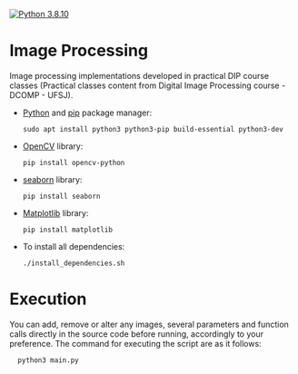 [![Python 3.8.10](https://img.shields.io/badge/Python-3776AB?style=for-the-badge&logo=python&logoColor=white)](https://www.python.org/downloads/release/python-3810/)
# Image Processing
 Image processing implementations developed in practical DIP course classes (Practical classes content from Digital Image Processing course - DCOMP - UFSJ).
 
- [Python](https://python.org) and [pip](https://pip.pypa.io/en/stable/installation/) package manager:

      sudo apt install python3 python3-pip build-essential python3-dev

- [OpenCV](https://opencv.org/) library:

      pip install opencv-python
      
- [seaborn](https://seaborn.pydata.org/) library:
 
      pip install seaborn
      
- [Matplotlib](https://matplotlib.org/) library:
 
      pip install matplotlib
      
- To install all dependencies:

      ./install_dependencies.sh
      
# Execution

You can add, remove or alter any images, several parameters and function calls directly in the source code before running, accordingly to your preference. The command for executing the script are as it follows:

      python3 main.py
